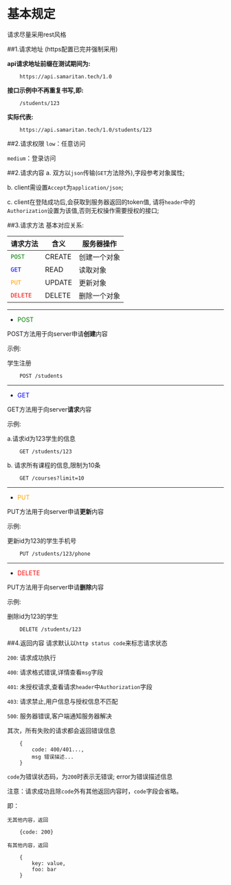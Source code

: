 # 基本规定

请求尽量采用rest风格

##1.请求地址
(https配置已完并强制采用)

**api请求地址前缀在测试期间为:**

        https://api.samaritan.tech/1.0
**接口示例中不再重复书写,即:**

        /students/123
**实际代表:**

        https://api.samaritan.tech/1.0/students/123

##2.请求权限
`low`：任意访问

`medium`：登录访问


##2.请求内容
a. 双方以`json`传输(`GET`方法除外),字段参考对象属性;

b. client需设置`Accept`为`application/json`;

c. client在登陆成功后,会获取到服务器返回的token值,
请将`header`中的`Authorization`设置为该值,否则无权操作需要授权的接口;

##3.请求方法
基本对应关系:


**请求方法** | **含义** | **服务器操作** 
---------|----------|--------------
<font color=green>`POST`</font>|CREATE|创建一个对象
<font color=blue>`GET`</font>|READ|读取对象
<font color=orange>`PUT`</font>|UPDATE|更新对象
<font color=red>`DELETE`</font>|DELETE|删除一个对象
---

* <font color=green>POST</font>

POST方法用于向server申请**创建**内容

示例: 

学生注册

        POST /students

---
* <font color=blue>GET</font>

GET方法用于向server**请求**内容

示例:

a.请求id为123学生的信息

        GET /students/123
b. 请求所有课程的信息,限制为10条

        GET /courses?limit=10

---
* <font color=orange>PUT</font>

PUT方法用于向server申请**更新**内容

示例: 

更新id为123的学生手机号

        PUT /students/123/phone

---

* <font color=red>DELETE</font>

PUT方法用于向server申请**删除**内容

示例: 

删除id为123的学生

        DELETE /students/123


##4.返回内容
请求默认以`http status code`来标志请求状态

`200`: 请求成功执行

`400`: 请求格式错误,详情查看`msg`字段

`401`: 未授权请求,查看请求`header`中`Authorization`字段

`403`: 请求禁止,用户信息与授权信息不匹配

`500`: 服务器错误,客户端通知服务器解决

其次，所有失败的请求都会返回错误信息

        {
            code: 400/401...,
            msg 错误描述...
        }

`code`为错误状态码，为`200`时表示无错误; error为错误描述信息

注意：请求成功且除`code`外有其他返回内容时，`code`字段会省略。

即：

    无其他内容，返回
    
        {code: 200}
        
    有其他内容，返回
    
        {
            key: value,
            foo: bar
        }